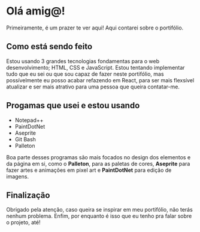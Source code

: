 <h1>Olá amig@!</h1>
<p>Primeiramente, é um prazer te ver aqui! Aqui contarei sobre o portifólio.</p>
<h2>Como está sendo feito</h2>
<p>Estou usando 3 grandes tecnologias fondamentas para o web desenvolvimento; HTML, CSS e JavaScript. Estou tentando implementar tudo que eu sei ou que sou capaz de fazer neste portifólio, mas possívelmente eu posso acabar refazendo em React, para ser mais flexsível atualizar e ser mais atrativo para uma pessoa que queira contatar-me.</p>
<h2>Progamas que usei e estou usando</h2>
<ul>
	<li>Notepad++</li>
	<li>PaintDotNet</li>
	<li>Aseprite</li>
	<li>Git Bash</li>
	<li>Palleton</li>
</ul>
<p>Boa parte desses programas são mais focados no design dos elementos e da página em si, como o <strong>Palleton</strong>, para as paletas de cores, <strong>Aseprite</strong> para fazer artes e animações em pixel art e <strong>PaintDotNet</strong> para edição de imagens.</p>
<h2>Finalização</h2>
<p>Obrigado pela atenção, caso queira se inspirar em meu portifólio, não terás nenhum problema. Enfim, por enquanto é isso que eu tenho pra falar sobre o projeto, até!</p>